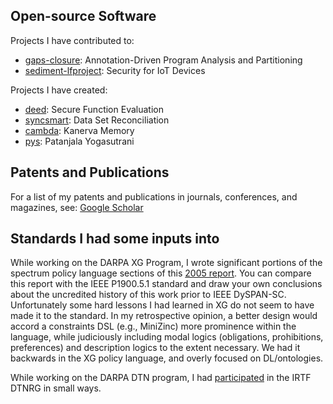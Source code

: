 ## Open-source Software

Projects I have contributed to:
 * [gaps-closure](https://gaps-closure.github.io): Annotation-Driven Program Analysis and Partitioning
 * [sediment-lfproject](https://sediment-lfproject.github.io): Security for IoT Devices

Projects I have created:
 * [deed](https://rajesh-krishnan.github.io/deed): Secure Function Evaluation 
 * [syncsmart](https://rajesh-krishnan.github.io/syncsmart): Data Set Reconciliation 
 * [cambda](https://rajesh-krishnan.github.io/cambda): Kanerva Memory 
 * [pys](https://rajesh-krishnan.github.io/pys): Patanjala Yogasutrani 
 
## Patents and Publications

For a list of my patents and publications in journals, conferences, and magazines, see: 
[Google Scholar](https://scholar.google.com/citations?hl=en&user=aMfW5dMAAAAJ&pagesize=100&sortby=pubdate)

##  Standards I had some inputs into 

While working on the DARPA XG Program, I wrote significant portions of the spectrum policy language sections of this [2005 report](https://apps.dtic.mil/sti/pdfs/ADA437096.pdf). You can compare this report with the IEEE P1900.5.1 standard and draw your own 
conclusions about the uncredited history of this work prior to IEEE DySPAN-SC. Unfortunately some hard lessons I had learned in XG 
do not seem to have made it to the standard. In my retrospective opinion, a better design would accord a constraints DSL (e.g., MiniZinc) more 
prominence within the language, while judiciously including modal logics (obligations, prohibitions, preferences) and description 
logics to the extent necessary. We had it backwards in the XG policy language, and overly focused on DL/ontologies.

While working on the DARPA DTN program, I had [participated](https://mailarchive.ietf.org/arch/msg/dtn-interest/KQFRTBWkMga5pRTXuP3tbDzu-n8/) in the IRTF DTNRG in small ways. 




